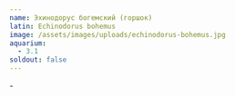 ```yaml
---
name: Эхинодорус богемский (горшок)
latin: Echinodorus bohemus
image: /assets/images/uploads/echinodorus-bohemus.jpg
aquarium:
  - 3.1
soldout: false
---
```

\-
